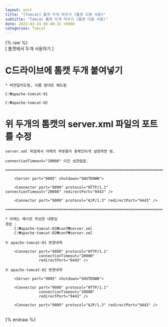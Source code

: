 ```yaml
---  
layout: post  
title: "[Tomcat] 톰캣 두개 띄우기 (톰캣 다중 사용)"  
subtitle: "Tomcat 톰캣 두개 띄우기 (톰캣 다중 사용)"  
date: 2023-03-24 08:40:31 +0900  
categories: Tomcat  
---  
```

{% raw %}  
[ 톰캣에서 두개 사용하기 ]  
  
# C드라이브에 톰캣 두개 붙여넣기  
	* 버전달라도됨, 이름 맘대로 해도됨  
  
	C:₩apache-tomcat-01  
  
	C:₩apache-tomcat-02  
  
# 위 두개의 톰캣의 server.xml 파일의 포트를 수정  
  
	server.xml 파일에서 아래의 부분들이 중복안되게 설정하면 됨.  
  
	connectionTimeout="20000" 이건 상관없음.  
  
	=================================================================================================================  
  
		<Server port="9005" shutdown="SHUTDOWN">  
  
		<Connector port="9090" protocol="HTTP/1.1" connectionTimeout="20000" redirectPort="9443" />  
  
		<Connector port="9009" protocol="AJP/1.3" redirectPort="9443" />  
  
	=================================================================================================================  
  
	* 아래는 예시로 작성한 내용임  
	경로 :  
		C:₩apache-tomcat-01₩conf₩server.xml  
		C:₩apache-tomcat-02₩conf₩server.xml  
  
	※ apache-tomcat-01 변경내역  
  
		<Connector port="9080" protocol="HTTP/1.1"  
				   connectionTimeout="20000"  
				   redirectPort="8443" />  
  
	※ apache-tomcat-02 변경내역  
  
		<Server port="9005" shutdown="SHUTDOWN">  
  
		<Connector port="9090" protocol="HTTP/1.1"  
				   connectionTimeout="20000"  
				   redirectPort="9443" />  
  
		<Connector port="9009" protocol="AJP/1.3" redirectPort="9443" />  
  
                                                                                                                                                                                                                                                                                                                                                                                                                                                                                                                                                                                                                                                                                                                                                                                                                                                                                                                                                                                                                                                                                                                                                                                                                                                                                                   
{% endraw %}
